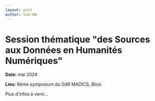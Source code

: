 ```yaml
---
layout: post
author: Sad-HN
---
```


# Session thématique "des Sources aux Données en Humanités Numériques"


**Date:** mai 2024

**Lieu:** 6ème symposium du GdR MADICS, Blois

Plus d'infos à venir...
